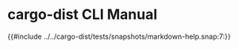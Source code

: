 # cargo-dist CLI Manual

<!-- toc -->

{{#include ../../cargo-dist/tests/snapshots/markdown-help.snap:7:}}

[workspace.metadata.dist]: ./config.md#metadatadist